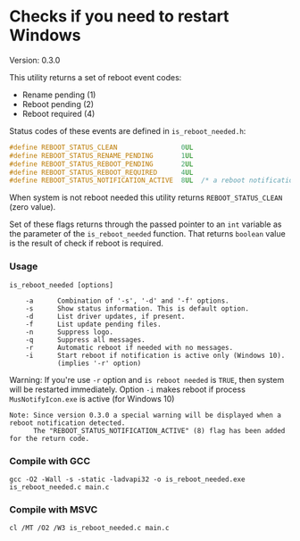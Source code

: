 # Checks if you need to restart Windows

Version: 0.3.0

This utility returns a set of reboot event codes:
- Rename pending (1)
- Reboot pending (2)
- Reboot required (4)

Status codes of these events are defined in `is_reboot_needed.h`:

```C
#define REBOOT_STATUS_CLEAN                0UL
#define REBOOT_STATUS_RENAME_PENDING       1UL
#define REBOOT_STATUS_REBOOT_PENDING       2UL
#define REBOOT_STATUS_REBOOT_REQUIRED      4UL
#define REBOOT_STATUS_NOTIFICATION_ACTIVE  8UL  /* a reboot notification is active (Windows 10) */
```

When system is not reboot needed this utility returns `REBOOT_STATUS_CLEAN` (zero value).

Set of these flags returns through the passed pointer to an `int` variable as the parameter of the `is_reboot_needed` function. That returns `boolean` value is the result of check if reboot is required.

### Usage

```
is_reboot_needed [options]

    -a      Combination of '-s', '-d' and '-f' options.
    -s      Show status information. This is default option.
    -d      List driver updates, if present.
    -f      List update pending files.
    -n      Suppress logo.
    -q      Suppress all messages.
    -r      Automatic reboot if needed with no messages.
    -i      Start reboot if notification is active only (Windows 10).
            (implies '-r' option)
```

Warning: If you're use `-r` option and `is reboot needed` is `TRUE`, then system will be restarted immediately.
Option `-i` makes reboot if process `MusNotifyIcon.exe` is active (for Windows 10)

```
Note: Since version 0.3.0 a special warning will be displayed when a reboot notification detected.
      The "REBOOT_STATUS_NOTIFICATION_ACTIVE" (8) flag has been added for the return code.
```
                                                       
### Compile with GCC
```
gcc -O2 -Wall -s -static -ladvapi32 -o is_reboot_needed.exe is_reboot_needed.c main.c
```

### Compile with MSVC
```
cl /MT /O2 /W3 is_reboot_needed.c main.c
```
